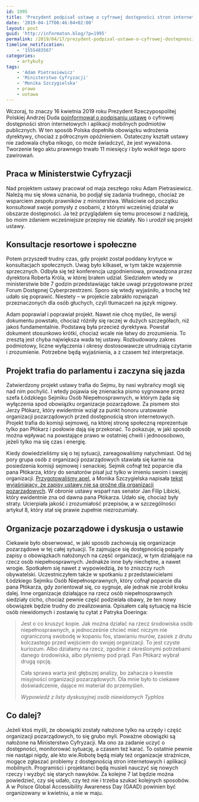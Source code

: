 ```yaml
---
id: 1995
title: 'Prezydent podpisał ustawę o cyfrowej dostępności stron internetowych i aplikacji mobilnych podmiotów publicznych'
date: '2019-04-17T08:46:04+02:00'
layout: post
guid: 'http://informaton.blog/?p=1995'
permalink: /2019/04/17/prezydent-podpisal-ustawe-o-cyfrowej-dostepnosci-stron-internetowych-i-aplikacji-mobilnych-podmiotow-publicznych/
timeline_notification:
    - '1555483567'
categories:
    - artykuły
tags:
    - 'Adam Pietrasiewicz'
    - 'Ministerstwo Cyfryzacji'
    - 'Monika Szczygielska'
    - prawo
    - ustawa
---
```


Wczoraj, to znaczy 16 kwietnia 2019 roku Prezydent Rzeczypospolitej Polskiej Andrzej Duda [poinformował o podpisaniu ustawę](https://www.prezydent.pl/aktualnosci/wydarzenia/art,1377,prezydent-podpisal-trzy-ustawy.html?fbclid=IwAR0F7K-ft23gs7UGsZK1zKR1LLV4zsAeHbClAuTm-8PBlMSsZVM9nvkhdFk) o cyfrowej dostępności stron internetowych i aplikacji mobilnych podmiotów publicznych. W ten sposób Polska dopełniła obowiązku wdrożenia dyrektywy, chociaż z półrocznym opóźnieniem. Ostateczny kształt ustawy nie zadowala chyba nikogo, co może świadczyć, że jest wyważona. Tworzenie tego aktu prawnego trwało 11 miesięcy i było wokół tego sporo zawirowań.

## Praca w Ministerstwie Cyfryzacji

Nad projektem ustawy pracował od maja zeszłego roku Adam Pietrasiewicz. Należą mu się słowa uznania, bo podjął się zadania trudnego, chociaż ze wsparciem zespołu prawników z ministerstwa. Właściwie od początku konsultował swoje pomysły z osobami, z którymi wcześniej działał w obszarze dostępności. Ja też przyglądałem się temu procesowi z nadzieją, bo moim zdaniem wcześniejsze przepisy nie działały. No i urodził się projekt ustawy.

## Konsultacje resortowe i społeczne

Potem przyszedł trudny czas, gdy projekt został poddany krytyce w konsultacjach społecznych. Uwag było kilkaset, w tym także wzajemnie sprzecznych. Odbyła się też konferencja uzgodnieniowa, prowadzona przez dyrektora Roberta Króla, w której brałem udział. Siedziałem wtedy w ministerstwie bite 7 godzin przedstawiając także uwagi przygotowane przez Forum Dostępnej Cyberprzestrzeni. Sporo się wtedy wyjaśniło, a trochę też udało się poprawić. Niestety – w projekcie zabrakło rozwiązań przeznaczonych dla osób głuchych, czyli tłumaczeń na język migowy.

Adam poprawiał i poprawiał projekt. Nawet nie chcę myśleć, ile wersji dokumentu powstało, chociaż różniły się raczej w dużych szczegółach, niż jakoś fundamentalnie. Podstawą była przecież dyrektywa. Powstał dokument stosunkowo krótki, chociaż wcale nie łatwy do zrozumienia. To zresztą jest chyba największa wada tej ustawy. Rozbudowany zakres podmiotowy, liczne wyłączenia i okresy dostosowawcze utrudniają czytanie i zrozumienie. Potrzebne będą wyjaśnienia, a z czasem też interpretacje.

## Projekt trafia do parlamentu i zaczyna się jazda

Zatwierdzony projekt ustawy trafia do Sejmu, by nasi wybrańcy mogli się nad nim pochylić. I wtedy pojawia się znienacka pismo sygnowane przez szefa Łódzkiego Sejmiku Osób Niepełnosprawnych, w którym żąda się wyłączenia spod obowiązku organizacje pozarządowe. Za pismem stoi Jerzy Płókarz, który ewidentnie wziął za punkt honoru uratowanie organizacji pozarządowych przed dostępnością stron internetowych. Projekt trafia do komisji sejmowej, na której stronę społeczną reprezentuje tylko pan Płókarz i posłowie dają się przekonać. To pokazuje, w jaki sposób można wpływać na powstające prawo w ostatniej chwili i jednoosobowo, jeżeli tylko ma się czas i energię.

Kiedy dowiedzieliśmy się o tej sytuacji, zareagowaliśmy natychmiast. Od tej pory grupa osób z organizacji pozarządowych stawiała się karnie na posiedzenia komisji sejmowej i senackiej. Sejmik cofnął też poparcie dla pana Płókarza, który do senatorów pisał już tylko w imieniu swoim i swojej organizacji. [Przygotowaliśmy apel](http://konwencja.org/list-otwarty-w-sprawie-dostepnosci/), a Monika Szczygielska napisała [tekst wyjaśniający, że zapisy ustawy nie są groźne dla organizacji pozarządowych](http://saccessibility.pl/dostepnosc-cyfrowa-w-ngo/). W obronie ustawy wsparł nas senator Jan Filip Libicki, który ewidentnie zna od dawna pana Płókarza. Udało się, chociaż były straty. Ucierpiała jakość i zrozumiałość przepisów, a w szczególności artykuł 8, który stał się prawie zupełnie niezrozumiały.

## Organizacje pozarządowe i dyskusja o ustawie

Ciekawie było obserwować, w jaki sposób zachowują się organizacje pozarządowe w tej całej sytuacji. Te zajmujące się dostępnością poparły zapisy o obowiązkach nałożonych na część organizacji, w tym działające na rzecz osób niepełnosprawnych. Jednakże inne były niechętne, a nawet wrogie. Spotkałem się nawet z wypowiedzią, że to zniszczy ruch obywatelski. Uczestniczyłem także w spotkaniu z przedstawicielami Łódzkiego Sejmiku Osób Niepełnosprawnych, który cofnął poparcie dla pana Płókarza, gdy zorientował się, co sygnuje, ale jednak nie zrobił kroku dalej. Inne organizacje działające na rzecz osób niepełnosprawnych siedziały cicho, chociaż pewnie część podzielała obawy, że ten nowy obowiązek będzie trudny do zrealizowania. Opisałem całą sytuację na liście osób niewidomych i zostawię tu cytat z Patryka Doeringa:

> Jest o co kruszyć kopie. Jak można działać na rzecz środowiska osób niepełnosprawnych, a jednocześnie chcieć mieć niczym nie ograniczoną swobodę w kopaniu fos, stawianiu murów, zasiek z drutu kolczastego przed wejściem do swojej organizacji. To jest czyste kuriozum. Albo działamy na rzecz, zgodnie z określonymi potrzebami danego środowiska, albo płyniemy pod prąd. Pan Płókarz wybrał drugą opcję.
> 
> Cała sprawa warta jest głębszej analizy, bo zahacza o kwestie misyjności organizacji pozarządowych. Dla mnie było to ciekawe doświadczenie, dające mi materiał do przemyśleń.
> 
> <cite>Wypowiedź z listy dyskusyjnej osób niewidomych Typhlos</cite>

## Co dalej?

Jeżeli ktoś myśli, że obowiązki zostały nałożone tylko na urzędy i część organizacji pozarządowych, to się grubo myli. Poważne obowiązki są nałożone na Ministerstwo Cyfryzacji. Ma ono za zadanie uczyć o dostępności, monitorować sytuację, a czasem też karać. To ostatnie pewnie nie nastąpi nigdy, ale kto wie.Robotę będą miały też organizacje strażnicze, mogące zgłaszać problemy z dostępnością stron internetowych i aplikacji mobilnych. Programiści i projektanci będą musieli nauczyć się nowych rzeczy i wyzbyć się starych nawyków. Za kolejne 7 lat będzie można powiedzieć, czy się udało, czy też nie i trzeba szukać kolejnych sposobów. A w Polsce Global Accessibility Awareness Day (GAAD) powinien być organizowany w kwietniu, a nie w maju.